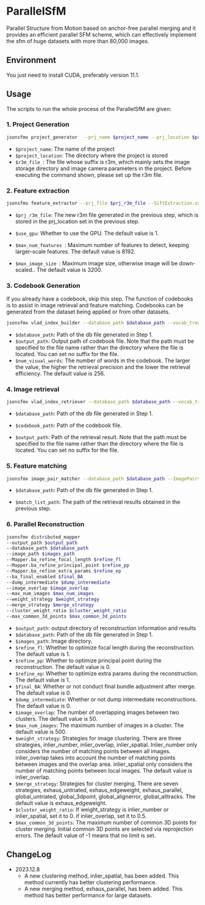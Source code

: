 # ParallelSfM

Parallel Structure from Motion based on anchor-free parallel merging and it provides an efficient parallel SFM scheme, which can effectively implement the sfm of huge datasets with more than 80,000 images.

## Environment

You just need to install CUDA, preferably version 11.1.


## Usage

The scripts to run the whole process of the ParallelSfM are given:

### 1. Project Generation
```sh
jsonsfmx project_generator  --prj_name $project_name --prj_location $project_location --group_file $r3m_file 
```
- ```$project_name```:   The name of the project
- ```$project_location```: The directory where the project is stored
- ```$r3m_file ```:  The file whose suffix is r3m, which mainly sets the image storage directory and image camera parameters in the project. Before executing the command shown, please set up the r3m file.

### 2. Feature extraction
```sh
jsonsfmx feature_extractor --prj_file $prj_r3m_file --SiftExtraction.use_gpu $use_gpu --SiftExtraction.max_num_features $max_num_features --SiftExtraction.max_image_size $max_image_size
```
- ```$prj_r3m_file```:   The new r3m file generated in the previous step, which is stored in the prj_location set in the previous step.

- ```$use_gpu```:  Whether to use the GPU. The default value is 1.

- ```$max_num_features ```:  Maximum number of features to detect, keeping larger-scale features. The default value is 8192.

- ```$max_image_size ```:  Maximum image size, otherwise image will be down-scaled.. The default value is 3200.

### 3. Codebook Generation

If you already have a codebook, skip this step. The function of codebooks is to assist in image retrieval and feature matching. Codebooks can be generated from the dataset being applied or from other datasets.

```sh
jsonsfmx vlad_index_builder --database_path $database_path --vocab_tree_path $output_path --num_visual_words $num_visual_words
```
- ```$database_path```: Path of the db file generated in Step 1.
- ```$output_path```: Output path of codebook file. Note that the path must be specified to the file name rather than the directory where the file is located. You can set no suffix for the file.
- ```$num_visual_words```: The number of words in the codebook. The larger the value, the higher the retrieval precision and the lower the retrieval efficiency. The default value is 256.

### 4. Image retrieval
```sh
jsonsfmx vlad_index_retriever --database_path $database_path --vocab_tree_path $codebook_path --output_result_path $output_path
```
- ```$database_path```: Path of the db file generated in Step 1.

- ```$codebook_path```:  Path of the codebook file.

- ```$output_path```:  Path of the retrieval result. Note that the path must be specified to the file name rather than the directory where the file is located. You can set no suffix for the file.

### 5. Feature matching
```sh
jsonsfmx image_pair_matcher --database_path $database_path --ImagePairsMatching.match_list_path $match_list_path 
```
- ```$database_path```: Path of the db file generated in Step 1.

- ```$match_list_path```:  The path of the retrieval results obtained in the previous step.

### 6. Parallel Reconstruction
```sh
jsonsfmx distributed_mapper
--output_path $output_path 
--database_path $database_path 
--image_path $images_path 
--Mapper.ba_refine_focal_length $refine_fl 
--Mapper.ba_refine_principal_point $refine_pp 
--Mapper.ba_refine_extra_params $refine_ep 
--ba_final_enabled $final_BA 
--dump_intermediate $dump_intermediate 
--image_overlap $image_overlap 
--max_num_images $max_num_images 
--weight_strategy $weight_strategy 
--merge_strategy $merge_strategy 
--cluster_weight_ratio $cluster_weight_ratio 
--max_common_3d_points $max_common_3d_points
```
- ```$output_path```: output directory of reconstruction information and results
- ```$database_path```:  Path of the db file generated in Step 1.
- ```$images_path```:  Image directory.
- ```$refine_fl```:  Whether to optimize focal length during the reconstruction. The default value is 1.
- ```$refine_pp```:  Whether to optimize principal point during the reconstruction. The default value is 0.
- ```$refine_ep```:  Whether to optimize extra params during the reconstruction. The default value is 1.
- ```$final_BA```:  Whether or not conduct final bundle adjustment after merge. The default value is 0.
- ```$dump_intermediate```:  Whether or not dump intermediate reconstructions. The default value is 0.
- ```$image_overlap```:  The number of overlapping images between two clusters. The default value is 50.
- ```$max_num_images```:  The maximum number of images in a cluster. The default value is 500.
- ```$weight_strategy```:  Strategies for image clustering. There are three strategies, inlier_number, inlier_overlap, inlier_spatial. Inlier_number only considers the number of matching points between all images. inlier_overlap takes into account the number of matching points between images and the overlap area. inlier_spatial only considers the number of matching points between local images. The default value is inlier_overlap.
- ```$merge_strategy```:  Strategies for cluster merging. There are seven strategies, exhaus_untriated, exhaus_edgeweight, exhaus_parallel, global_untriated, global_3dpoint, global_alignerror, global_alltracks. The default value is exhaus_edgeweight.
- ```$cluster_weight_ratio```:  If weight_strategy is inlier_number or inlier_spatial, set it to 0. if inlier_overlap, set it to 0.5.
- ```$max_common_3d_points```:  The maximum number of common 3D points for cluster merging. Initial common 3D points are selected via reprojection errors. The default value of -1 means that no limit is set.


## ChangeLog

- 2023.12.8
  - A new clustering method, inlier_spatial, has been added. This method currently has better clustering performance.
  - A new merging method, exhaus_parallel, has been added. This method has better performance for large datasets.
  

